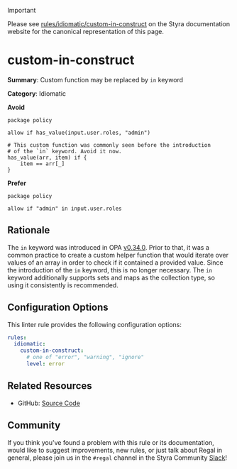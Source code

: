 > [!IMPORTANT]
> Please see [rules/idiomatic/custom-in-construct](https://docs.styra.com/regal/rules/idiomatic/custom-in-construct) on the Styra documentation website for the canonical representation of this page.

# custom-in-construct

**Summary**: Custom function may be replaced by `in` keyword

**Category**: Idiomatic

**Avoid**
```rego
package policy

allow if has_value(input.user.roles, "admin")

# This custom function was commonly seen before the introduction
# of the `in` keyword. Avoid it now.
has_value(arr, item) if {
    item == arr[_]
}
```

**Prefer**
```rego
package policy

allow if "admin" in input.user.roles
```

## Rationale

The `in` keyword was introduced in OPA [v0.34.0](https://github.com/open-policy-agent/opa/releases/tag/v0.34.0).
Prior to that, it was a common practice to create a custom helper function that would iterate over values of an array in
order to check if it contained a provided value. Since the introduction of the `in` keyword, this is no longer
necessary. The `in` keyword additionally supports sets and maps as the collection type, so using it consistently is
recommended.

## Configuration Options

This linter rule provides the following configuration options:

```yaml
rules:
  idiomatic:
    custom-in-construct:
      # one of "error", "warning", "ignore"
      level: error
```

## Related Resources

- GitHub: [Source Code](https://github.com/StyraInc/regal/blob/main/bundle/regal/rules/idiomatic/custom-in-construct/custom_in_construct.rego)

## Community

If you think you've found a problem with this rule or its documentation, would like to suggest improvements, new rules,
or just talk about Regal in general, please join us in the `#regal` channel in the Styra Community
[Slack](https://inviter.co/styra)!
